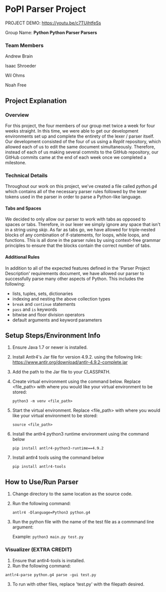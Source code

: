# PoPl Parser Project
PROJECT DEMO: https://youtu.be/c7TUihtfeSs 

Group Name: **Python Python Parser Parsers**

### Team Members 
Andrew Brain
  
Isaac Shroeder

Wil Ohms

Noah Free

## Project Explanation 
### Overview
For this project, the four members of our group met twice a week for four weeks straight. In this time, we were able to get our development environments set up and complete the entirety of the lexer / parser itself. Our development consisted of the four of us using a *Replit* repository, which allowed each of us to edit the same document simultaneously. Therefore, instead of each of us making several commits to the GitHub repository, our GitHub commits came at the end of each week once we completed a milestone.

### Technical Details
Throughout our work on this project, we've created a file called *python.g4* which contains all of the necessary parser rules followed by the lexer tokens used in the parser in order to parse a Python-like language.
#### Tabs and Spaces
We decided to only allow our parser to work with tabs as opposed to spaces *or* tabs. Therefore, in our lexer we simply ignore any space that isn't in a string using *skip*. As far as tabs go, we have allowed for triple-nested blocks of any combination of if-statements, for loops, while loops, and functions. This is all done in the parser rules by using context-free grammar principles to ensure that the blocks contain the correct number of tabs.
#### Additional Rules
In addition to all of the expected features defined in the 'Parser Project Description' requirements document, we have allowed our parser to successfully parse many other aspects of Python. This includes the following:
- lists, tuples, sets, dictionaries
- indexing and nesting the above collection types
- `break` and `continue` statements
- `pass` and `is` keywords
- bitwise and floor division operators
- default arguments and keyword parameters


## Setup Steps/Environment Info
1. Ensure Java 1.7 or newer is installed.
2. Install Antlr4's Jar file for version 4.9.2. using the following link: https://www.antlr.org/download/antlr-4.9.2-complete.jar
3. Add the path to the Jar file to your CLASSPATH.
4. Create virtual environment using the command below. Replace <file_path> with where you would like your virtual environment to be stored:

     `python3 -m venv <file_path>`
   
5. Start the virtual environment. Replace <file_path> with where you would like your virtual environment to be stored:

     `source <file_path>`
   
6. Install the antlr4 python3 runtime environment using the command below

     `pip install antlr4-python3-runtime==4.9.2`
7. Install antlr4 tools using the command below

     `pip install antlr4-tools`
## How to Use/Run Parser
1. Change directory to the same location as the source code.
2. Run the following command:
   
     `antlr4 -Dlanguage=Python3 python.g4`
   
3. Run the python file with the name of the test file as a commmand line argument:
   
      Example: `python3 main.py test.py`

### Visualizer (EXTRA CREDIT)
1. Ensure that antlr4-tools is installed.
2. Run the following command:
   
`antlr4-parse python.g4 parse -gui test.py`

3. To run with other files, replace 'test.py' with the filepath desired.
